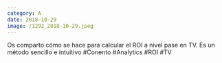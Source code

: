 ```yaml
--- 
category: A 
date: 2018-10-29 
image: /1292_2018-10-29.jpeg 
--- 
```


Os comparto cómo se hace para calcular el ROI a nivel pase en TV. Es un método sencillo e intuitivo #Conento #Analytics #ROI #TV